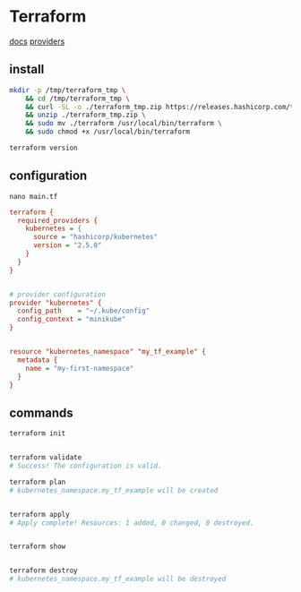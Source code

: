# Terraform

[docs](https://www.terraform.io/intro/index.html)
[providers](https://registry.terraform.io/browse/providers)


## install
```bash
mkdir -p /tmp/terraform_tmp \
    && cd /tmp/terraform_tmp \
    && curl -SL -o ./terraform_tmp.zip https://releases.hashicorp.com/terraform/1.0.9/terraform_1.0.9_linux_amd64.zip \
    && unzip ./terraform_tmp.zip \
    && sudo mv ./terraform /usr/local/bin/terraform \
    && sudo chmod +x /usr/local/bin/terraform

terraform version
```


## configuration
`nano main.tf`
```ini
terraform {
  required_providers {
    kubernetes = {
      source = "hashicorp/kubernetes"
      version = "2.5.0"
    }
  }
}


# provider configuration
provider "kubernetes" {
  config_path    = "~/.kube/config"
  config_context = "minikube"
}


resource "kubernetes_namespace" "my_tf_example" {
  metadata {
    name = "my-first-namespace"
  }
}
```


## commands
```bash
terraform init


terraform validate
# Success! The configuration is valid.

terraform plan
# kubernetes_namespace.my_tf_example will be created


terraform apply
# Apply complete! Resources: 1 added, 0 changed, 0 destroyed.


terraform show


terraform destroy
# kubernetes_namespace.my_tf_example will be destroyed
```
